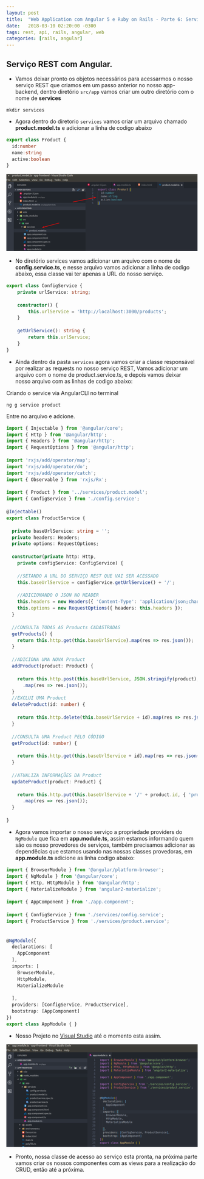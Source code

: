 ```yaml
---
layout: post
title:  "Web Application com Angular 5 e Ruby on Rails - Parte 6: Services"
date:   2018-03-10 02:20:00 -0300
tags: rest, api, rails, angular, web
categories: [rails, angular]
---
```


## Serviço REST com Angular.

 - Vamos deixar pronto os objetos necessários para acessarmos o nosso serviço REST que criamos em um passo anterior no nosso app-backend, dentro diretório `src/app` vamos criar um outro diretório com o nome de **services**

```
mkdir services
```

 - Agora dentro do diretorio `services` vamos criar um arquivo chamado **product.model.ts** e adicionar a linha de codigo abaixo

```ts
export class Product {
  id:number
  name:string
  active:boolean
}
```

![Screenshot product_model](/static/img/app_angular_rails/product_model.png)

 - No diretório services vamos adicionar um arquivo com o nome de **config.service.ts**, e nesse arquivo vamos adicionar a linha de codigo abaixo, essa classe vai ter apenas a URL do nosso serviço.

```ts
export class ConfigService {
    private urlService: string;

    constructor() {
        this.urlService = 'http://localhost:3000/products';
    }

    getUrlService(): string {
        return this.urlService;
    }
}
```

 - Ainda dentro da pasta `services` agora vamos criar a classe responsável por realizar as requests no nosso serviço REST, Vamos adicionar um arquivo com o nome de product.service.ts, e depois vamos deixar nosso arquivo com as linhas de codigo abaixo:

Criando o service via AngularCLI no terminal

```
ng g service product
```

Entre no arquivo e adcione.

```ts
import { Injectable } from '@angular/core';
import { Http } from '@angular/http';
import { Headers } from '@angular/http';
import { RequestOptions } from '@angular/http';

import 'rxjs/add/operator/map';
import 'rxjs/add/operator/do';
import 'rxjs/add/operator/catch';
import { Observable } from 'rxjs/Rx';

import { Product } from '../services/product.model';
import { ConfigService } from './config.service';

@Injectable()
export class ProductService {

  private baseUrlService: string = '';
  private headers: Headers;
  private options: RequestOptions;

  constructor(private http: Http,
    private configService: ConfigService) {

    //SETANDO A URL DO SERVIÇO REST QUE VAI SER ACESSADO 
    this.baseUrlService = configService.getUrlService() + '/';

    //ADICIONANDO O JSON NO HEADER 
    this.headers = new Headers({ 'Content-Type': 'application/json;charset=UTF-8' });
    this.options = new RequestOptions({ headers: this.headers });
  }

  //CONSULTA TODAS AS Products CADASTRADAS
  getProducts() {
    return this.http.get(this.baseUrlService).map(res => res.json());
  }

  //ADICIONA UMA NOVA Product
  addProduct(product: Product) {

    return this.http.post(this.baseUrlService, JSON.stringify(product), this.options)
      .map(res => res.json());
  }
  //EXCLUI UMA Product
  deleteProduct(id: number) {

    return this.http.delete(this.baseUrlService + id).map(res => res.json());
  }

  //CONSULTA UMA Product PELO CÓDIGO
  getProduct(id: number) {

    return this.http.get(this.baseUrlService + id).map(res => res.json());
  }

  //ATUALIZA INFORMAÇÕES DA Product
  updateProduct(product: Product) {

    return this.http.put(this.baseUrlService + '/' + product.id, { 'product': product })
      .map(res => res.json());
  }

}
```

 - Agora vamos importar o nosso serviço a propriedade providers do `NgModule` que fica em **app.module.ts**, assim estamos informando quem são os nosso provedores de serviços, também precisamos adicionar as dependêcias que estamos usando nas nossas classes provedoras, em **app.module.ts** adicione as linha codigo abaixo:

```ts
import { BrowserModule } from '@angular/platform-browser';
import { NgModule } from '@angular/core';
import { Http, HttpModule } from '@angular/http';
import { MaterializeModule } from 'angular2-materialize';

import { AppComponent } from './app.component';

import { ConfigService } from './services/config.service';
import { ProductService } from './services/product.service';


@NgModule({
  declarations: [
    AppComponent    
  ],
  imports: [
    BrowserModule,
    HttpModule,    
    MaterializeModule
    
  ],
  providers: [ConfigService, ProductService],
  bootstrap: [AppComponent]
})
export class AppModule { }
```

 - Nosso Projeto no [Visual Studio](https://code.visualstudio.com/) até o momento esta assim.

![Screenshot overview](/static/img/app_angular_rails/overview.png)

 - Pronto, nossa classe de acesso ao serviço esta pronta, na próxima parte vamos criar os nossos componentes com as views para a realização do CRUD, então até a próxima.

